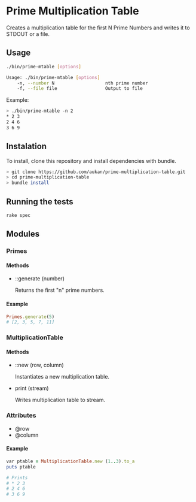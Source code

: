 # Prime Multiplication Table

Creates a multiplication table for the first N Prime Numbers and writes it to STDOUT or a file.

## Usage

```sh
./bin/prime-mtable [options]

Usage: ./bin/prime-mtable [options]
    -n, --number N                   nth prime number
    -f, --file file                  Output to file
```

Example:

```sh
> ./bin/prime-mtable -n 2
* 2 3
2 4 6
3 6 9
```

## Instalation

To install, clone this repository and install dependencies with bundle.

```sh
> git clone https://github.com/aukan/prime-multiplication-table.git
> cd prime-multiplication-table
> bundle install
```

## Running the tests

```rb
rake spec
```

## Modules

### Primes

#### Methods

+ ::generate (number)

  Returns the first "n" prime numbers.

#### Example

```rb
Primes.generate(5)
# [2, 3, 5, 7, 11]
```

### MultiplicationTable

#### Methods

+ ::new (row, column)

  Instantiates a new multiplication table.

+ print (stream)

  Writes multiplication table to stream.

### Attributes

+ @row
+ @column
  
#### Example

```rb
var ptable = MultiplicationTable.new (1..3).to_a
puts ptable

# Prints
# * 2 3
# 2 4 6
# 3 6 9
```
